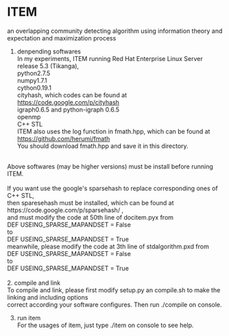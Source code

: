 ITEM
====

an overlapping community detecting algorithm using information theory and expectation and maximization process

1. denpending softwares <br>
In my experiments, ITEM running Red Hat Enterprise Linux Server release 5.3 (Tikanga), <br>
python2.7.5 <br>
numpy1.7.1  <br>
cython0.19.1 <br>
cityhash, which codes can be found at https://code.google.com/p/cityhash <br>
igraph0.6.5 and python-igraph 0.6.5 <br>
openmp <br>
C++ STL <br>
ITEM also uses the log function in fmath.hpp, which can be found at https://github.com/herumi/fmath <br>
You should download fmath.hpp and save it in this directory. <br>
<br>
Above softwares (may be higher versions) must be install before running ITEM. <br>
<br>
If you want use the google's sparsehash to replace corresponding ones of C++ STL,  <br>
then sparesehash must be installed, which can be found at https://code.google.com/p/sparsehash/ , <br>
and must modify the code at 50th line of docitem.pyx from <br>
DEF USEING_SPARSE_MAPANDSET = False <br>
to <br>
DEF USEING_SPARSE_MAPANDSET = True <br>
meanwhile, please modify the code at 3th line of stdalgorithm.pxd from <br>
DEF USEING_SPARSE_MAPANDSET = False <br>
to <br>
DEF USEING_SPARSE_MAPANDSET = True <br>
<br>
2. compile and link  <br>
To compile and link, please first modify setup.py an compile.sh to make the linking and including options <br>
correct according your software configures.  Then run ./compile on console. <br>

3. run item <br>
For the usages of item, just type ./item on console to see help. <br>
